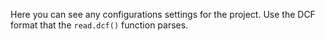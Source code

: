 Here you can see any configurations settings for the project. Use the DCF format that the `read.dcf()` function parses.
